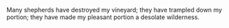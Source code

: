 Many shepherds have destroyed my vineyard; they have trampled down my portion; they have made my pleasant portion a desolate wilderness.
